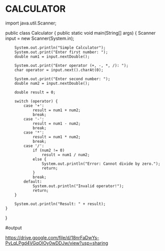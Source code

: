 # CALCULATOR

import java.util.Scanner;

public class Calculator {
    public static void main(String[] args) {
        Scanner input = new Scanner(System.in);

        System.out.println("Simple Calculator");
        System.out.print("Enter first number: ");
        double num1 = input.nextDouble();

        System.out.print("Enter operator (+, -, *, /): ");
        char operator = input.next().charAt(0);

        System.out.print("Enter second number: ");
        double num2 = input.nextDouble();

        double result = 0;

        switch (operator) {
            case '+':
                result = num1 + num2;
                break;
            case '-':
                result = num1 - num2;
                break;
            case '*':
                result = num1 * num2;
                break;
            case '/':
                if (num2 != 0)
                    result = num1 / num2;
                else {
                    System.out.println("Error: Cannot divide by zero.");
                    return;
                }
                break;
            default:
                System.out.println("Invalid operator!");
                return;
        }

        System.out.println("Result: " + result);
    }
}



#output


https://drive.google.com/file/d/18nrFaDwYs-PvLqLPgd4VGqOlOy0wDDJw/view?usp=sharing
